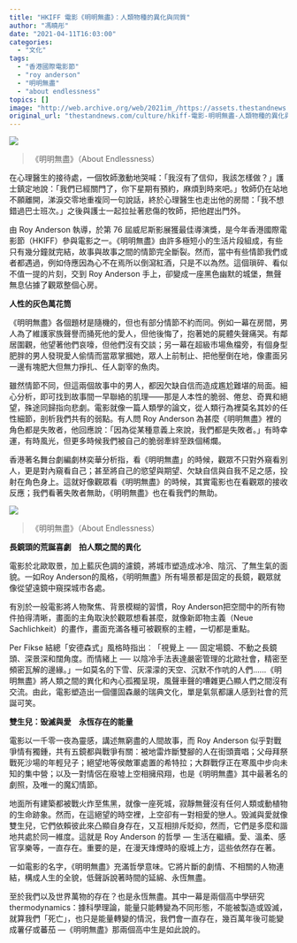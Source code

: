 ```yaml
---
title: "HKIFF 電影《明明無盡》：人類物種的異化與同質"
author: "馮曉彤"
date: "2021-04-11T16:03:00"
categories:
  - "文化"
tags:
  - "香港國際電影節"
  - "roy anderson"
  - "明明無盡"
  - "about endlessness"
topics: []
image: "http://web.archive.org/web/2021im_/https://assets.thestandnews.com/media/photos/M1_cyuMk.png"
original_url: "thestandnews.com/culture/hkiff-電影-明明無盡-人類物種的異化與同質"
---
```

![](http://web.archive.org/web/2021im_/https://assets.thestandnews.com/media/photos/M1_cyuMk.png)
> 《明明無盡》（About Endlessness）

在心理醫生的接待處，一個牧師激動地哭喊：「我沒有了信仰，我該怎樣做？」護士鎮定地說：「我們已經關門了，你下星期有預約，麻煩到時來吧。」牧師仍在站地不願離開，涕淚交零地重複同一句說話，終於心理醫生也走出他的房間：「我不想錯過巴士班次。」之後與護士一起拉扯著悲傷的牧師，把他趕出門外。

由 Roy Anderson 執導，於第 76 屆威尼斯影展獲最佳導演獎，是今年香港國際電影節（HKIFF）參與電影之一。《明明無盡》由許多極短小的生活片段組成，有些只有幾分鐘就完結，故事與故事之間的情節完全斷裂。然而，當中有些情節我們或者都遇過，例如侍應因為心不在焉所以倒瀉紅酒，只是不以為然。這個瑣碎、看似不值一提的片刻，交到 Roy Anderson 手上，卻變成一座黑色幽默的城堡，無聲無息佔據了觀眾整個心房。

**人性的灰色萬花筒** 

《明明無盡》各個題材是隨機的，但也有部分情節不約而同。例如一幕在房間，男人為了維護家族聲譽而捅死他的愛人，但他後悔了，抱著她的屍體失聲痛哭。有鄰居圍觀，他望著他們哀嚎，但他們沒有交談；另一幕在超級市場魚檔旁，有個身型肥胖的男人發現愛人偷情而當眾掌摑她，眾人上前制止、把他壓倒在地，像畫面另一邊有塊肥大但無力掙扎、任人劏宰的魚肉。

雖然情節不同，但這兩個故事中的男人，都因欠缺自信而造成尷尬難堪的局面。細心分析，即可找到故事間一早聯絡的肌理——那是人本性的脆弱、倦怠、奇異和絕望，殊途同歸指向悲劇。電影就像一篇人類學的論文，從人類行為裡莫名其妙的任性細節，剖析我們共有的弱點。有人問 Roy Anderson 為甚麼《明明無盡》裡的角色都是失敗者，他回應說：「因為從某種意義上來說，我們都是失敗者。」有時幸運，有時風光，但更多時候我們被自己的脆弱牽絆至跌個稀爛。

香港著名舞台劇編劇林奕華分析指，看《明明無盡」的時候，觀眾不只對外窺看別人，更是對內窺看自己；甚至將自己的慾望與期望、欠缺自信與自我不足之感，投射在角色身上。這就好像觀眾看《明明無盡》的時候，其實電影也在看觀眾的接收反應；我們看著失敗者無助，《明明無盡》也在看我們的無助。

![](http://web.archive.org/web/2021im_/https://assets.thestandnews.com/media/photos/m2_nDB03.png)
> 《明明無盡》（About Endlessness）

**長鏡頭的荒誕喜劇　拍人類之間的異化**

電影於北歐取景，加上藍灰色調的濾鏡，將城市塑造成冰冷、陰沉、了無生氣的面貌。一如Roy Anderson的風格，《明明無盡》所有場景都是固定的長鏡，觀眾就像從望遠鏡中窺探城市各處。

有別於一般電影將人物聚焦、背景模糊的習慣，Roy Anderson把空間中的所有物件拍得清晰，畫面的主角取決於觀眾想看甚麼，就像新即物主義（Neue Sachlichkeit）的畫作，畫面充滿各種可被觀察的主體，一切都是重點。

Per Fikse 結總「安德森式」風格時指出︰「視覺上 ── 固定場鏡、不動之長鏡頭、深景深和闊角度。而情緒上 ── 以陰冷手法表達嚴密管理的北歐社會，精密至頻密瓦解的邊緣。」一如莫名的下雪、灰濛濛的天空、沉默不作吭的人們……《明明無盡》將人類之間的異化和內心孤獨呈現，風聲車聲的嘈雜更凸顯人們之間沒有交流。由此，電影塑造出一個僵固森嚴的瑞典文化，單是氣氛都讓人感到社會的荒誕可笑。

**雙生兒：毁滅與愛　永恆存在的能量**

電影以一千零一夜為靈感，講述無窮盡的人間故事，而 Roy Anderson 似乎對戰爭情有獨鍾，共有五鏡都與戰爭有關：被地雷炸斷雙腳的人在街頭賣唱；父母拜祭戰死沙場的年輕兒子；絕望地等侯敵軍處置的希特拉；大群戰俘正在寒風中步向未知的集中營；以及一對情侶在廢墟上空相擁飛翔，也是《明明無盡》其中最著名的劇照，及唯一的魔幻情節。

地面所有建築都被戰火炸至焦黑，就像一座死城，寂靜無聲沒有任何人類或動植物的生命跡象。然而，在這絕望的時空裡，上空卻有一對相愛的戀人。毁滅與愛就像雙生兒，它們依賴彼此來凸顯自身存在，又互相排斥貶抑，然而，它們是多麼和諧地共處於同一維度。這就是 Roy Anderson 的哲學 — 生活在繼續。愛、溫柔、感官享樂等，一直存在。重要的是，在漫天烽煙時的廢城上方，這些依然存在著。

一如電影的名字，《明明無盡》充滿哲學意味。它將片斷的劇情、不相關的人物連結，構成人生的全貌，低聲訴說著時間的延綿、永恆無盡。

至於我們以及世界萬物的存在？也是永恆無盡。其中一幕是兩個高中學研究 thermodynamics：據科學理論，能量只能轉變為不同形態，不能被製造或毀滅，就算我們「死亡」，也只是能量轉變的情況，我們會一直存在，幾百萬年後可能變成薯仔或蕃茄 —《明明無盡》那兩個高中生是如此說的。